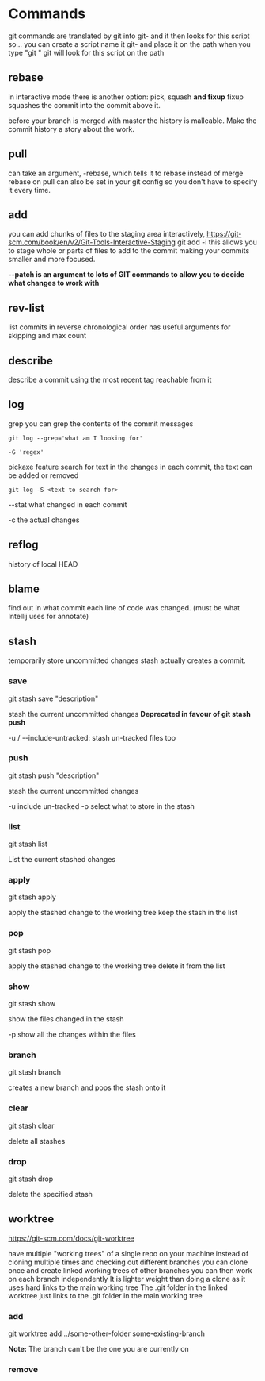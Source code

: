 # Commands

git commands are translated by git into git-<command> and it then looks for this script
so... you can create a script name it git-<command> and place it on the path
when you type "git <command>" git will look for this script on the path

## rebase
in interactive mode there is another option: pick, squash **and fixup**
fixup squashes the commit into the commit above it.

before your branch is merged with master the history is malleable.
Make the commit history a story about the work.

## pull
can take an argument, -rebase, which tells it to rebase instead of merge
rebase on pull can also be set in your git config so you don't have to specify it every time.

## add
you can add chunks of files to the staging area interactively, https://git-scm.com/book/en/v2/Git-Tools-Interactive-Staging
git add -i
	this allows you to stage whole or parts of files to add to the commit
	making your commits smaller and more focused.

**--patch is an argument to lots of GIT commands to allow you to decide what changes to work with**

## rev-list

list commits in reverse chronological order
has useful arguments for skipping and max count

## describe

describe a commit using the most recent tag reachable from it

## log

grep
	you can grep the contents of the commit messages

	git log --grep='what am I looking for'

	-G 'regex'

pickaxe feature
	search for text in the changes in each commit, the text can be added or removed

	git log -S <text to search for>

--stat
	what changed in each commit

-c
	the actual changes

## reflog

history of local HEAD

## blame

find out in what commit each line of code was changed.
(must be what Intellij uses for annotate)

## stash

temporarily store uncommitted changes
stash actually creates a commit.

### save

git stash save "description"

stash the current uncommitted changes
**Deprecated in favour of git stash push**

-u / --include-untracked: stash un-tracked files too

### push

git stash push "description"

stash the current uncommitted changes

-u include un-tracked
-p select what to store in the stash

### list

git stash list

List the current stashed changes

### apply

git stash apply <stash>

apply the stashed change to the working tree
keep the stash in the list

### pop

git stash pop <stash>

apply the stashed change to the working tree
delete it from the list

### show

git stash show <stash>

show the files changed in the stash

-p show all the changes within the files

### branch

git stash branch <name> <stash>

creates a new branch and pops the stash onto it

### clear

git stash clear

delete all stashes

### drop

git stash drop <stash>

delete the specified stash

## worktree

https://git-scm.com/docs/git-worktree

have multiple "working trees" of a single repo on your machine
instead of cloning multiple times and checking out different branches you can clone once and create linked working trees of other branches
you can then work on each branch independently
It is lighter weight than doing a clone as it uses hard links to the main working tree
The .git folder in the linked worktree just links to the .git folder in the main working tree

### add

git worktree add ../some-other-folder some-existing-branch

**Note:** The branch can't be the one you are currently on

### remove
